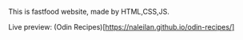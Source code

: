 This is fastfood website, made by HTML,CSS,JS.

Live preview:
(Odin Recipes)[https://naleilan.github.io/odin-recipes/]
